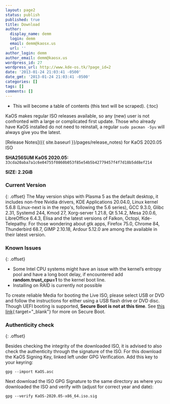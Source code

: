 ```yaml
---
layout: page2
status: publish
published: true
title: Download
author:
  display_name: demm
  login: demm
  email: demm@kaosx.us
  url: ''
author_login: demm
author_email: demm@kaosx.us
wordpress_id: 27
wordpress_url: http://www.kde-os.tk/?page_id=2
date: '2013-01-24 21:03:41 -0500'
date_gmt: '2013-01-24 21:03:41 -0500'
categories: []
tags: []
comments: []
---
```


* This will become a table of contents (this text will be scraped).
{:toc}

KaOS makes regular ISO releases available, so any (new) user is not confronted with a large or complicated first update. Those who already have KaOS installed do not need to reinstall, a regular `sudo pacman -Syu` will always give you the latest.

[Release Notes]({{ site.baseurl }}/pages/release_notes) for KaOS 2020.05 ISO

<div id="wrapper4">
<p><b>SHA256SUM KaOS 2020.05:</b> <code>33cda20aba7a1c6e04755f0860b053f85e54b5b42779457f4f7d18b5dd8ef214</code></p>
<p><b>SIZE: 2.2GiB</b></p>
</div>

### Current Version
{: .offset}
The May version ships with Plasma 5 as the default desktop, it includes non-free Nvidia drivers, KDE Applications 20.04.0, Linux kernel 5.6.8 (Linux-next is in the repo's, following the 5.6 series), GCC 9.3.0, Glibc 2.31, Systemd 244, Kmod 27, Xorg-server 1.21.8, Qt 5.14.2, Mesa 20.0.6, LibreOffice 6.4.3, Elisa and the latest versions of Falkon, Octopi, Kde-Telepathy.
For those wondering about gtk apps, Firefox 75.0, Chrome 84, Thunderbird 68.7, GIMP 2.10.18, Ardour 5.12.0 are among the available in their latest version.

### Known Issues
{: .offset}

* Some Intel CPU systems might have an issue with the kernel’s entropy pool and have a long boot delay, if encountered add **random.trust_cpu=1** to the kernel boot line.
* Installing on RAID is currently not possible

To create reliable Media for booting the Live ISO, please select USB or DVD and follow the instructions for either using a USB flash drive or DVD disc.
Though UEFI booting is supported, **Secure Boot is not at this time**.  See [this link](https://arstechnica.com/information-technology/2016/08/microsoft-secure-boot-firmware-snafu-leaks-golden-key/){:target="_blank"} for more on Secure Boot.

### Authenticity check
{: .offset}

Besides checking the integrity of the downloaded ISO, it is advised to also check the authenticity through the signature of the ISO.  For this download the KaOS Signing Key, linked left under GPG Verification.  Add this key to your keyring:
```
gpg --import KaOS.asc
```
Next download the ISO GPG Signature to the same directory as where you downloaded the ISO and verify with (adjust for correct year and date):
```
gpg --verify KaOS-2020.05-x86_64.iso.sig
```
